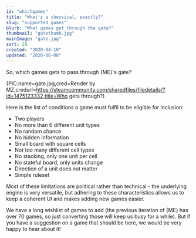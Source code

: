 ```yaml
---
id: "whichgames"
title: "What's a chessical, exactly?"
slug: "supported_games"
blurb: "What games get through the gate?"
thumbnail: "gatethumb.jpg"
mainImage: "gate.jpg"
sort: 20
created: "2020-04-10"
updated: "2020-06-08"
---
```


So, which games gets to pass through {ME}'s gate?

{PIC:name=gate.jpg,cred=Render by MZ,credurl=https://steamcommunity.com/sharedfiles/filedetails/?id=1475123332,title=Who gets through?}

Here is the list of conditions a game must fulfil to be eligible for inclusion:

- Two players
- No more than 6 different unit types
- No random chance
- No hidden information
- Small board with square cells
- Not too many different cell types
- No stacking, only one unit per cell
- No stateful board, only units change
- Direction of a unit does not matter
- Simple ruleset

Most of these limitations are political rather than technical - the underlying engine is very versatile, but adhering to these characteristics allows us to keep a coherent UI and makes adding new games easier.

We have a long wishlist of games to add (the previous iteration of {ME} has over 70 games, so just converting those will keep us busy for a while). But if you have a suggestion on a game that should be here, we would be very happy to hear about it!
